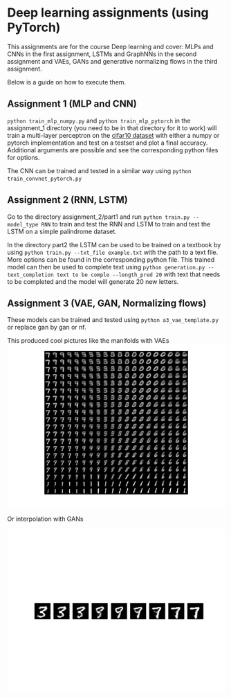 # Deep learning assignments (using PyTorch)
This assignments are for the course Deep learning and cover: MLPs and CNNs in the first assignment, LSTMs and GraphNNs in the second assignment and 
VAEs, GANs and generative normalizing flows in the third assignment. 

Below is a guide on how to execute them. 

## Assignment 1 (MLP and CNN)

`python train_mlp_numpy.py` and `python train_mlp_pytorch` in the assignment_1 directory (you need to be in that directory for it to work) 
will train a multi-layer perceptron on the [cifar10 dataset](http://www.cs.toronto.edu/~kriz/cifar.html) with either a numpy or pytorch implementation and test on a testset and plot a final accuracy. 
Additional arguments are possible and see the corresponding python files for options.

The CNN can be trained and tested in a similar way using `python train_convnet_pytorch.py`

## Assignment 2 (RNN, LSTM)
Go to the directory assignment_2/part1 and run `python train.py --model_type RNN` to train and test the RNN and LSTM to train and test the LSTM 
on a simple palindrome dataset.

In the directory part2 the LSTM can be used to be trained on a textbook by using `python train.py --txt_file example.txt` with the path to a text file. More options
can be found in the corresponding python file. This trained model can then be used to complete text using 
`python generation.py --text_completion text to be comple --length_pred 20`
with text that needs to be completed and the model will generate 20 new letters.

## Assignment 3 (VAE, GAN, Normalizing flows)
These models can be trained and tested using
`python a3_vae_template.py` or replace gan by gan or nf. 

This produced cool pictures like the manifolds with VAEs
![](https://github.com/RaymondKoopmanschap/DL_assignment_code/blob/master/assignment_3/code/manifold.png?raw=true)

Or interpolation with GANs

![](https://github.com/RaymondKoopmanschap/DL_assignment_code/blob/master/assignment_3/code/images/interpolation.png?raw=true)






